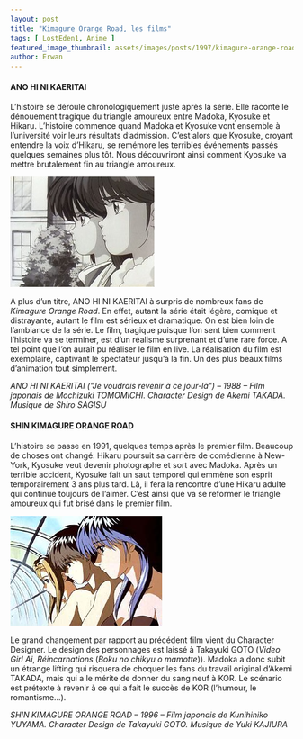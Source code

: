 ```yaml
---
layout: post
title: "Kimagure Orange Road, les films"
tags: [ LostEden1, Anime ]
featured_image_thumbnail: assets/images/posts/1997/kimagure-orange-road-film-1.jpg
author: Erwan
---
```


#### ANO HI NI KAERITAI 

L’histoire se déroule chronologiquement juste après la série. Elle raconte le dénouement tragique du triangle amoureux entre Madoka, Kyosuke et Hikaru. L’histoire commence quand Madoka et Kyosuke vont ensemble à l’université voir leurs résultats d’admission. C’est alors que Kyosuke, croyant entendre la voix d’Hikaru, se remémore les terribles événements passés quelques semaines plus tôt. Nous découvriront ainsi comment Kyosuke va mettre brutalement fin au triangle amoureux.

![Kimagure Orange Road, le premier film](assets/images/posts/1997/kimagure-orange-road-film-1.jpg#left) 

A plus d’un titre, ANO HI NI KAERITAI à surpris de nombreux fans de *Kimagure Orange Road*. En effet, autant la série était légère, comique et distrayante, autant le film est sérieux et dramatique. On est bien loin de l’ambiance de la série. Le film, tragique puisque l’on sent bien comment l’histoire va se terminer, est d’un réalisme surprenant et d’une rare force. A tel point que l’on aurait pu réaliser le film en live. La réalisation du film est exemplaire, captivant le spectateur jusqu’à la fin. Un des plus beaux films d’animation tout simplement.

*ANO HI NI KAERITAI ("Je voudrais revenir à ce jour-là") – 1988 – Film japonais de Mochizuki TOMOMICHI. Character Design de Akemi TAKADA. Musique de Shiro SAGISU*

#### SHIN KIMAGURE ORANGE ROAD

L’histoire se passe en 1991, quelques temps après le premier film. Beaucoup de choses ont changé: Hikaru poursuit sa carrière de comédienne à New-York, Kyosuke veut devenir photographe et sort avec Madoka. Après un terrible accident, Kyosuke fait un saut temporel qui emmène son esprit temporairement 3 ans plus tard. Là, il fera la rencontre d’une Hikaru adulte qui continue toujours de l’aimer. C’est ainsi que va se reformer le triangle amoureux qui fut brisé dans le premier film.

![Kimagure Orange Road, le second film](assets/images/posts/1997/kimagure-orange-road-film-2.jpg#right) 

Le grand changement par rapport au précédent film vient du Character Designer. Le design des personnages est laissé à Takayuki GOTO (*Video Girl Ai*, *Réincarnations* (*Boku no chikyu o mamotte*)). Madoka a donc subit un étrange lifting qui risquera de choquer les fans du travail original d’Akemi TAKADA, mais qui a le mérite de donner du sang neuf à KOR. Le scénario est prétexte à revenir à ce qui a fait le succès de KOR (l’humour, le romantisme…).

*SHIN KIMAGURE ORANGE ROAD – 1996 – Film japonais de Kunihiniko YUYAMA.  Character Design de  Takayuki GOTO. Musique de Yuki KAJIURA*